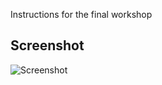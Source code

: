 Instructions for the final workshop

## Screenshot

![Screenshot](https://user-images.githubusercontent.com/420006/52903333-28ed5580-31f2-11e9-960f-142e44b68a42.png)

